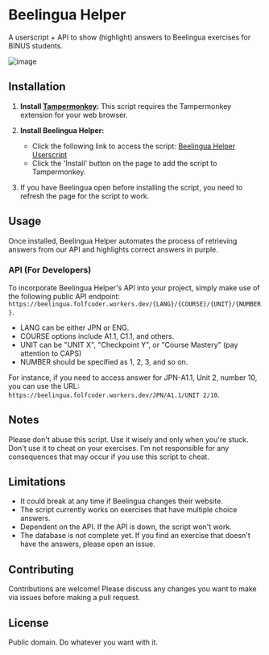 # Beelingua Helper

A userscript + API to show (highlight) answers to Beelingua exercises for BINUS students.

![image](https://github.com/folfcoder/beelingua/assets/40331046/88db5878-1db5-413b-9108-1d9a087670e1)


## Installation

1. **Install [Tampermonkey](https://www.tampermonkey.net/):** This script requires the Tampermonkey extension for your web browser.

2. **Install Beelingua Helper:**
   - Click the following link to access the script: [Beelingua Helper Userscript](https://github.com/folfcoder/beelingua/raw/main/beelingua.user.js)
   - Click the 'Install' button on the page to add the script to Tampermonkey.
  
3. If you have Beelingua open before installing the script, you need to refresh the page for the script to work.

## Usage

Once installed, Beelingua Helper automates the process of retrieving answers from our API and highlights correct answers in purple.

### API (For Developers)

To incorporate Beelingua Helper's API into your project, simply make use of the following public API endpoint: `https://beelingua.folfcoder.workers.dev/{LANG}/{COURSE}/{UNIT}/{NUMBER}`.
- LANG can be either JPN or ENG.
- COURSE options include A1.1, C1.1, and others.
- UNIT can be "UNIT X", "Checkpoint Y", or "Course Mastery" (pay attention to CAPS)
- NUMBER should be specified as 1, 2, 3, and so on.

For instance, if you need to access answer for JPN-A1.1, Unit 2, number 10, you can use the URL: `https://beelingua.folfcoder.workers.dev/JPN/A1.1/UNIT 2/10`.

## Notes

Please don't abuse this script. Use it wisely and only when you're stuck. Don't use it to cheat on your exercises. I'm not responsible for any consequences that may occur if you use this script to cheat.

## Limitations

- It could break at any time if Beelingua changes their website.
- The script currently works on exercises that have multiple choice answers.
- Dependent on the API. If the API is down, the script won't work.
- The database is not complete yet. If you find an exercise that doesn't have the answers, please open an issue.

## Contributing

Contributions are welcome! Please discuss any changes you want to make via issues before making a pull request.

## License

Public domain. Do whatever you want with it.
